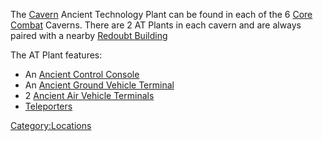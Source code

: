The [Cavern](Cavern "wikilink") Ancient Technology Plant can be found in
each of the 6 [Core Combat](Core_Combat "wikilink") Caverns. There are 2
AT Plants in each cavern and are always paired with a nearby [Redoubt
Building](Redoubt_Building "wikilink")

The AT Plant features:

-   An [Ancient Control Console](Ancient_Control_Console "wikilink")
-   An [Ancient Ground Vehicle
    Terminal](Ancient_Ground_Vehicle_Terminal "wikilink")
-   2 [Ancient Air Vehicle
    Terminals](Ancient_Air_Vehicle_Terminal "wikilink")
-   [Teleporters](Teleporter "wikilink")

[Category:Locations](Category:Locations "wikilink")